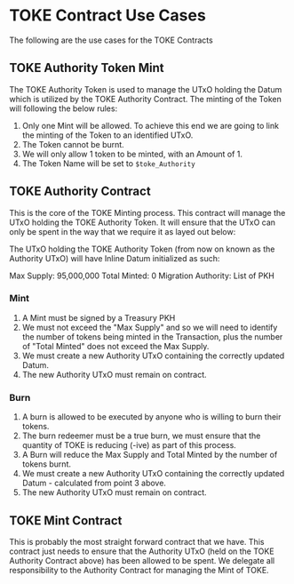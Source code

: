 # TOKE Contract Use Cases

The following are the use cases for the TOKE Contracts

## TOKE Authority Token Mint

The TOKE Authority Token is used to manage the UTxO holding the Datum which is utilized by the
TOKE Authority Contract. The minting of the Token will following the below rules:

1. Only one Mint will be allowed. To achieve this end we are going to link the minting of the Token to an identified UTxO.
2. The Token cannot be burnt.
3. We will only allow 1 token to be minted, with an Amount of 1.
4. The Token Name will be set to `$toke_Authority`

## TOKE Authority Contract

This is the core of the TOKE Minting process. This contract will manage the UTxO holding the
TOKE Authority Token. It will ensure that the UTxO can only be spent in the way that we require
it as layed out below:

The UTxO holding the TOKE Authority Token (from now on known as the Authority UTxO) will have Inline
Datum initialized as such:

Max Supply: 95,000,000
Total Minted: 0
Migration Authority: List of PKH

### Mint

1. A Mint must be signed by a Treasury PKH
2. We must not exceed the "Max Supply" and so we will need to identify the number of tokens being minted in the Transaction,
   plus the number of "Total Minted" does not exceed the Max Supply.
3. We must create a new Authority UTxO containing the correctly updated Datum.
4. The new Authority UTxO must remain on contract.

### Burn

1. A burn is allowed to be executed by anyone who is willing to burn their tokens.
2. The burn redeemer must be a true burn, we must ensure that the quantity of TOKE is reducing (-ive) as part of this process.
3. A Burn will reduce the Max Supply and Total Minted by the number of tokens burnt.
4. We must create a new Authority UTxO containing the correctly updated Datum - calculated from point 3 above.
5. The new Authority UTxO must remain on contract.

## TOKE Mint Contract

This is probably the most straight forward contract that we have. This contract just needs to ensure that the Authority UTxO (held on the TOKE Authority Contract above) has been allowed to be spent. We delegate all responsibility to the Authority Contract for managing the Mint of TOKE.
